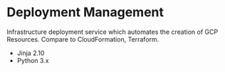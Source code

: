# Deployment Management

Infrastructure deployment service which automates the creation of GCP Resources. Compare to CloudFormation, Terraform.

- Jinja 2.10
- Python 3.x

